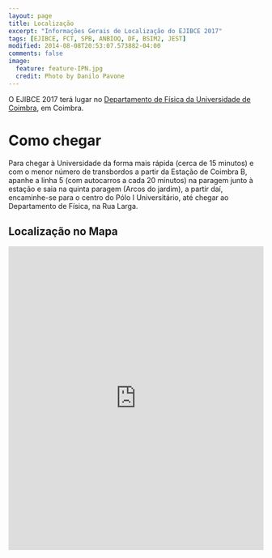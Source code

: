 ```yaml
---
layout: page
title: Localização
excerpt: "Informações Gerais de Localização do EJIBCE 2017"
tags: [EJIBCE, FCT, SPB, ANBIOQ, DF, BSIM2, JEST]
modified: 2014-08-08T20:53:07.573882-04:00
comments: false
image:
  feature: feature-IPN.jpg
  credit: Photo by Danilo Pavone
---
```


O EJIBCE 2017 terá lugar no [Departamento de Física da Universidade de Coimbra](http://www.fis.uc.pt/), em Coimbra.

# Como chegar
Para chegar à Universidade da forma mais rápida (cerca de 15 minutos) e com o menor número de transbordos a partir da Estação de Coimbra B, apanhe a linha 5 (com autocarros a cada 20 minutos) na paragem junto à estação e saia na quinta paragem (Arcos do jardim), a partir daí, encaminhe-se para o centro do Pólo I Universitário, até chegar ao Departamento de Física, na Rua Larga.

## Localização no Mapa

<div style="width: 100%"><iframe width="100%" height="600" src="https://www.mapsdirections.info/en/custom-google-maps/map.php?width=100%&height=600&hl=ru&q=Departamento%20de%20F%C3%ADsica%2C%20Coimbra+(EJIBCE%20Location)&ie=UTF8&t=&z=15&iwloc=A&output=embed" frameborder="0" scrolling="no" marginheight="0" marginwidth="0"><a href="https://www.mapsdirections.info/en/custom-google-maps/">Create Google Map</a> by <a href="https://www.mapsdirections.info/en/">Measure area on map</a></iframe></div><br />